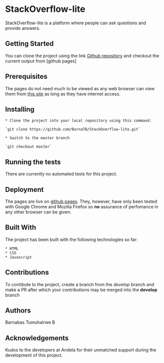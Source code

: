 # StackOverflow-lite

StackOverflow-lite is a platform where people can ask questions and provide answers.

## Getting Started

You can clone the project using the link [Github repository](https://github.com/BarnaTB/StackOverflow-lite.git) and checkout the current output from [github pages]

## Prerequisites

The pages do not need much to be viewed as any web browser can view them from [this site](https://barnatb.github.io/StackOverflow-lite/) as long as they have internet access.

## Installing

    * Clone the project into your local repository using this command:

    `git clone https://github.com/BarnaTB/StackOverflow-lite.git`

    * Switch to the master branch

    `git checkout master`

## Running the tests

There are currently no automated tests for this project.

## Deployment

The pages are live on [github pages](https://barnatb.github.io/StackOverflow-lite/). They, however, have only been tested with Google Chrome and Mozilla Firefox so **no** assurance of perfomance in any other browser can be given.

## Built With

The project has been built with the following technologies so far:

    * HTML
    * CSS
    * Javascript

## Contributions

To contibute to the project, create a branch from the *develop* branch and make a PR after which your contributions may be merged into the **develop** branch

## Authors

Barnabas Tumuhairwe B

## Acknowledgements

Kudos to the developers at Andela for their unmatched support during the development of this project.
